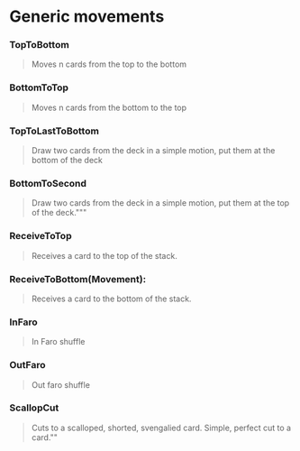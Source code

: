 # Generic movements

### TopToBottom

> Moves n cards from the top to the bottom

### BottomToTop

> Moves n cards from the bottom to the top

### TopToLastToBottom

> Draw two cards from the deck in a simple motion, put them at the bottom of the deck

### BottomToSecond

> Draw two cards from the deck in a simple motion, put them at the top of the deck."""

### ReceiveToTop

> Receives a card to the top of the stack.

### ReceiveToBottom(Movement):

> Receives a card to the bottom of the stack.

### InFaro

> In Faro shuffle

### OutFaro

> Out faro shuffle

### ScallopCut

> Cuts to a scalloped, shorted, svengalied card. Simple, perfect cut to a card.""
    
